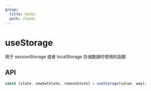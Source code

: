 ```yaml
---
group:
  title: Hooks
  path: /hooks
---
```


# useStorage

用于 sessionStorage 或者 localStorage 存储数据时使用的函数

<!-- ## 代码演示

<code src='./demo' /> -->

## API

```javascript
const [state, newSetState, removeState] = useStorage(value, way);
```
